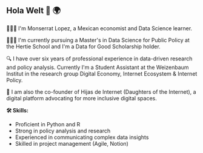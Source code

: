 ## Hola Welt 👋 🌍

👩🏽‍💻 I'm Monserrat Lopez, a Mexican economist and Data Science learner.  

👩🏽‍🎓 I'm currently pursuing a Master's in Data Science for Public Policy at the Hertie School and I'm a Data for Good Scholarship holder. 

🔍 I have over six years of professional experience in data-driven research and policy analysis. Currently I'm a Student Assistant at the Weizenbaum Institut in the research group Digital Economy, Internet Ecosystem & Internet Policy.

🌱 I am also the co-founder of Hijas de Internet (Daughters of the Internet), a digital platform advocating for more inclusive digital spaces. 

**🛠️ Skills:**
- Proficient in Python and R 
- Strong in policy analysis and research 
- Experienced in communicating complex data insights 
- Skilled in project management (Agile, Notion) 
